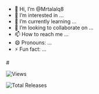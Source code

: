 - 👋 Hi, I’m @Mrtalalq8
- 👀 I’m interested in ...
- 🌱 I’m currently learning ...
- 💞️ I’m looking to collaborate on ...
- 📫 How to reach me ...
- 😄 Pronouns: ...
- ⚡ Fun fact: ...

<!---
Mrtalalq8/Mrtalalq8 is a ✨ special ✨ repository because its `README.md` (this file) appears on your GitHub profile.
You can click the Preview link to take a look at your changes.
--->#

![Views](https://komarev.com/ghpvc/?username=Mrtalalq8&style=flat-square)


![Total Releases](https://img.shields.io/github/downloads/Mrtalalq8/Process-Manager-SCREAM_q8x-V1.0/total?style=flat-square)

